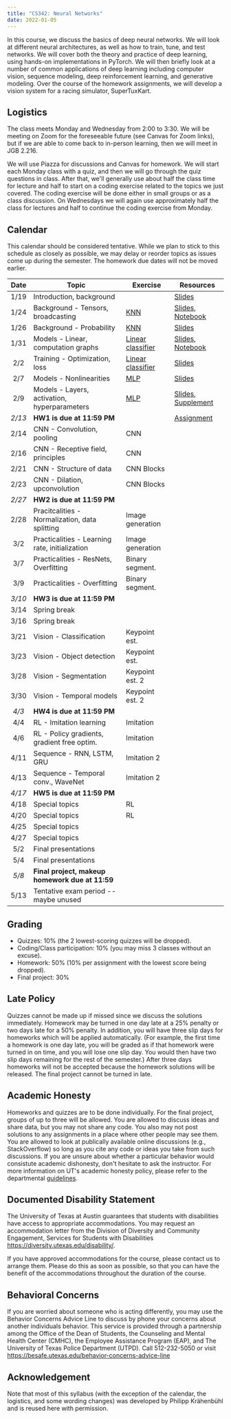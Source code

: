 ```yaml
---
title: "CS342: Neural Networks"
date: 2022-01-05
---
```


In this course, we discuss the basics of deep neural networks. We will look at
different neural architectures, as well as how to train, tune, and test
networks. We will cover both the theory and practice of deep learning, using
hands-on implementations in PyTorch. We will then briefly look at a number of
common applications of deep learning including computer vision, sequence
modeling, deep reinforcement learning, and generative modeling. Over the course
of the homework assignments, we will develop a vision system for a racing
simulator, SuperTuxKart.

## Logistics

The class meets Monday and Wednesday from  2:00 to 3:30. We will be meeting on
Zoom for the foreseeable future (see Canvas for Zoom links), but if we are able
to come back to in-person learning, then we will meet in JGB 2.216.

We will use Piazza for discussions and Canvas for homework. We will start each
Monday class with a quiz, and then we will go through the quiz questions in
class. After that, we'll generally use about half the class time for lecture
and half to start on a coding exercise related to the topics we just covered.
The coding exercise will be done either in small groups or as a class
discussion. On Wednesdays we will again use approximately half the class for
lectures and half to continue the coding exercise from Monday.

## Calendar

This calendar should be considered tentative. While we plan to stick to this
schedule as closely as possible, we may delay or reorder topics as issues come
up during the semester. The homework due dates will not be moved earlier.

| Date   | Topic                                           | Exercise                                           | Resources                                                                             |
|:------:|-------------------------------------------------|----------------------------------------------------|---------------------------------------------------------------------------------------|
| 1/19   | Introduction, background                        |                                                    | [Slides](/cs342-lectures/lecture01.pdf)                                               |
| 1/24   | Background - Tensors, broadcasting              | [KNN](/cs342-exercises/knn.ipynb)                  | [Slides](/cs342-lectures/lecture02.pdf), [Notebook](/cs342-notebooks/lecture02.ipynb) |
| 1/26   | Background - Probability                        | [KNN](/cs342-exercises/knn.ipynb)                  | [Slides](/cs342-lectures/lecture03.pdf)                                               |
| 1/31   | Models - Linear, computation graphs             | [Linear classifier](/cs342-exercises/linear.ipynb) | [Slides](/cs342-lectures/lecture04.pdf), [Notebook](/cs342-notebooks/lecture04.ipynb) |
| 2/2    | Training - Optimization, loss                   | [Linear classifier](/cs342-exercises/linear.ipynb) | [Slides](/cs342-lectures/lecture05.pdf)                                               |
| 2/7    | Models - Nonlinearities                         | [MLP](/cs342-exercises/mlp.ipynb)                  | [Slides](/cs342-lectures/lecture06.pdf)                                               |
| 2/9    | Models - Layers, activation, hyperparameters    | [MLP](/cs342-exercises/mlp.ipynb)                  | [Slides](/cs342-lectures/lecture07.pdf), [Supplement](/cs342-lectures/l07-supp.pdf)   |
| *2/13* | **HW1 is due at 11:59 PM**                      |                                                    | [Assignment](/cs342/homework1/)                                                       |
| 2/14   | CNN - Convolution, pooling                      | CNN                                                |                                                                                       |
| 2/16   | CNN - Receptive field, principles               | CNN                                                |                                                                                       |
| 2/21   | CNN - Structure of data                         | CNN Blocks                                         |                                                                                       |
| 2/23   | CNN - Dilation, upconvolution                   | CNN Blocks                                         |                                                                                       |
| *2/27* | **HW2 is due at 11:59 PM**                      |                                                    |                                                                                       |
| 2/28   | Pracitcalities - Normalization, data splitting  | Image generation                                   |                                                                                       |
| 3/2    | Practicalities - Learning rate, initialization  | Image generation                                   |                                                                                       |
| 3/7    | Practicalities - ResNets, Overfitting           | Binary segment.                                    |                                                                                       |
| 3/9    | Practicalities - Overfitting                    | Binary segment.                                    |                                                                                       |
| *3/10* | **HW3 is due at 11:59 PM**                      |                                                    |                                                                                       |
| 3/14   | Spring break                                    |                                                    |                                                                                       |
| 3/16   | Spring break                                    |                                                    |                                                                                       |
| 3/21   | Vision - Classification                         | Keypoint est.                                      |                                                                                       |
| 3/23   | Vision - Object detection                       | Keypoint est.                                      |                                                                                       |
| 3/28   | Vision - Segmentation                           | Keypoint est. 2                                    |                                                                                       |
| 3/30   | Vision - Temporal models                        | Keypoint est. 2                                    |                                                                                       |
| *4/3*  | **HW4 is due at 11:59 PM**                      |                                                    |                                                                                       |
| 4/4    | RL - Imitation learning                         | Imitation                                          |                                                                                       |
| 4/6    | RL - Policy gradients, gradient free optim.     | Imitation                                          |                                                                                       |
| 4/11   | Sequence - RNN, LSTM, GRU                       | Imitation 2                                        |                                                                                       |
| 4/13   | Sequence - Temporal conv., WaveNet              | Imitation 2                                        |                                                                                       |
| *4/17* | **HW5 is due at 11:59 PM**                      |                                                    |                                                                                       |
| 4/18   | Special topics                                  | RL                                                 |                                                                                       |
| 4/20   | Special topics                                  | RL                                                 |                                                                                       |
| 4/25   | Special topics                                  |                                                    |                                                                                       |
| 4/27   | Special topics                                  |                                                    |                                                                                       |
| 5/2    | Final presentations                             |                                                    |                                                                                       |
| 5/4    | Final presentations                             |                                                    |                                                                                       |
| *5/8*  | **Final project, makeup homework due at 11:59** |                                                    |                                                                                       |
| 5/13   | Tentative exam period -- maybe unused           |                                                    |                                                                                       |

## Grading

- Quizzes: 10% (the 2 lowest-scoring quizzes will be dropped).
- Coding/Class participation: 10% (you may miss 3 classes without an excuse).
- Homework: 50% (10% per assignment with the lowest score being dropped).
- Final project: 30%

## Late Policy

Quizzes cannot be made up if missed since we discuss the solutions immediately.
Homework may be turned in one day late at a 25% penalty or two days late for a
50% penalty. In addition, you will have three slip days for homeworks which
will be applied automatically. (For example, the first time a homework is one
day late, you will be graded as if that homework were turned in on time, and
you will lose one slip day. You would then have two slip days remaining for the
rest of the semester.) After three days homeworks will not be accepted because
the homework solutions will be released. The final project cannot be turned in
late.

## Academic Honesty

Homeworks and quizzes are to be done individually. For the final project,
groups of up to three will be allowed. You are allowed to discuss ideas and
share data, but you may not share any code. You also may not post solutions to
any assignments in a place where other people may see them. You are allowed to
look at publically available online discussions (e.g., StackOverflow) so long
as you cite any code or ideas you take from such discussions. If you are unsure
about whether a particular behavior would consistute academic dishonesty, don't
hesitate to ask the instructor. For more information on UT's academic honesty
policy, please refer to the departmental
[guidelines](https://www.cs.utexas.edu/users/ear/CodeOfConduct.html#honesty).

## Documented Disability Statement

The University of Texas at Austin guarantees that students with disabilities
have access to appropriate accommodations. You may request an accommodation
letter from the Division of Diversity and Community Engagement, Services for
Students with Disabilities https://diversity.utexas.edu/disability/.

If you have approved accommodations for the course, please contact us to
arrange them. Please do this as soon as possible, so that you can have the
benefit of the accommodations throughout the duration of the course.

## Behavioral Concerns

If you are worried about someone who is acting differently, you may use the
Behavior Concerns Advice Line to discuss by phone your concerns about another
individuals behavior. This service is provided through a partnership among the
Office of the Dean of Students, the Counseling and Mental Health Center (CMHC),
the Employee Assistance Program (EAP), and The University of Texas Police
Department (UTPD). Call 512-232-5050 or visit
https://besafe.utexas.edu/behavior-concerns-advice-line

## Acknowledgement

Note that most of this syllabus (with the exception of the calendar, the
logistics, and some wording changes) was developed by Philipp Krähenbühl and is
reused here with permission.
